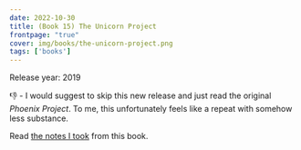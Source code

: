 ```yaml
---
date: 2022-10-30
title: (Book 15) The Unicorn Project
frontpage: "true"
cover: img/books/the-unicorn-project.png
tags: ['books']
---
```


Release year: 2019

👎 - I would suggest to skip this new release and just read the original *Phoenix Project*. To me, this unfortunately feels like a repeat with somehow less substance.

Read [the notes I took](/books/the-unicorn-project.pdf) from this book.

